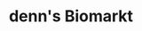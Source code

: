 ---
title: "denn's Biomarkt"
url: /berlin/denns-biomarkt-marienfelder-chaussee/
shop: Supermarkt
---